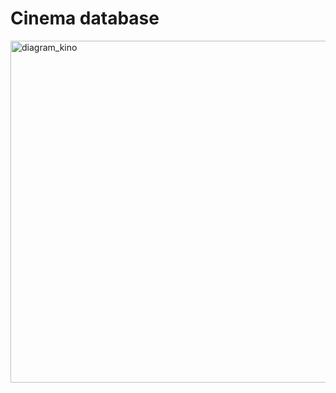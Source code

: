 # Cinema database
<img width="547" alt="diagram_kino" src="https://user-images.githubusercontent.com/92950276/218329472-0c09b0f9-3474-4f50-80ae-069a84f7aa06.png">

